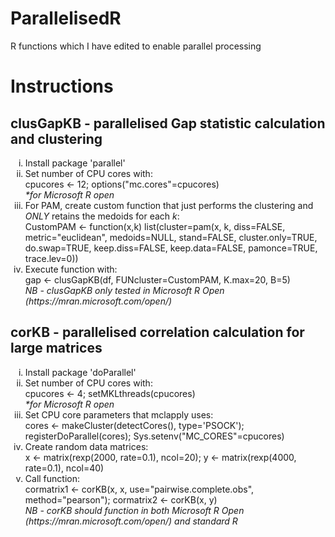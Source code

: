 # ParallelisedR
R functions which I have edited to enable parallel processing

<h1>Instructions</h1>
<h2>clusGapKB - parallelised Gap statistic calculation and clustering</h2>
<ol type="i">
<li>Install package 'parallel'</li>
<li>Set number of CPU cores with:<br>
cpucores <- 12; options("mc.cores"=cpucores)<br>
<i>*for Microsoft R open</i></li>
<li>For PAM, create custom function that just performs the clustering and <i>ONLY</i> retains the medoids for each <i>k</i>:<br>
CustomPAM <- function(x,k) list(cluster=pam(x, k, diss=FALSE, metric="euclidean", medoids=NULL, stand=FALSE, cluster.only=TRUE, do.swap=TRUE, keep.diss=FALSE, keep.data=FALSE, pamonce=TRUE, trace.lev=0))</li>
<li>Execute function with:<br>
gap <- clusGapKB(df, FUNcluster=CustomPAM, K.max=20, B=5)<br>
<i>NB - clusGapKB only tested in Microsoft R Open (https://mran.microsoft.com/open/)</i></li>
</ol>

<h2>corKB - parallelised correlation calculation for large matrices</h2>
<ol type="i">
<li>Install package 'doParallel'</li>
<li>Set number of CPU cores with:<br>
cpucores <- 4; setMKLthreads(cpucores)<br>
<i>*for Microsoft R open</i></li>
<li>Set CPU core parameters that mclapply uses:<br>
cores <- makeCluster(detectCores(), type='PSOCK'); registerDoParallel(cores); Sys.setenv("MC_CORES"=cpucores)</li>
<li>Create random data matrices:<br>
x <- matrix(rexp(2000, rate=0.1), ncol=20); y <- matrix(rexp(4000, rate=0.1), ncol=40)</li>
<li>Call function:<br>
cormatrix1 <- corKB(x, x, use="pairwise.complete.obs", method="pearson"); cormatrix2 <- corKB(x, y)<br>
<i>NB - corKB should function in both Microsoft R Open (https://mran.microsoft.com/open/) and standard R</i></li>
